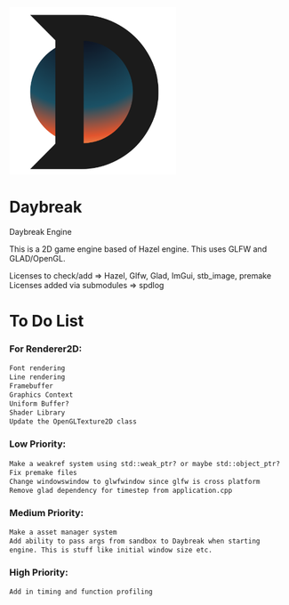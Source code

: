 <!-- ![DaybreakLogo](Resources/DaybreakLogo.png) -->

<img src="Resources/DaybreakLogo.png" alt="drawing" width="300"/>

# Daybreak
Daybreak Engine

This is a 2D game engine based of Hazel engine. This uses GLFW and GLAD/OpenGL.


Licenses to check/add => Hazel, Glfw, Glad, ImGui, stb_image, premake
Licenses added via submodules => spdlog


# To Do List
### For Renderer2D:
    Font rendering
    Line rendering
    Framebuffer
    Graphics Context
    Uniform Buffer?
    Shader Library
    Update the OpenGLTexture2D class

### Low Priority:
    Make a weakref system using std::weak_ptr? or maybe std::object_ptr?
    Fix premake files
    Change windowswindow to glwfwindow since glfw is cross platform
    Remove glad dependency for timestep from application.cpp

### Medium Priority:
    Make a asset manager system
    Add ability to pass args from sandbox to Daybreak when starting engine. This is stuff like initial window size etc.

### High Priority:
    Add in timing and function profiling 